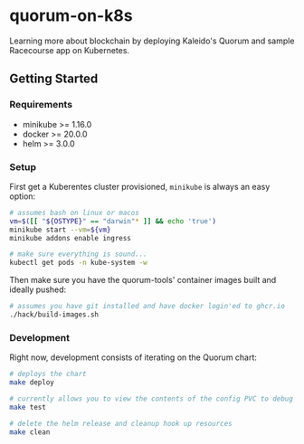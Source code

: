 # quorum-on-k8s
Learning more about blockchain by deploying Kaleido's Quorum and sample Racecourse app on Kubernetes.

## Getting Started

### Requirements

* minikube >= 1.16.0
* docker >= 20.0.0
* helm >= 3.0.0

### Setup

First get a Kuberentes cluster provisioned, `minikube` is always an easy option:

```bash
# assumes bash on linux or macos
vm=$([[ "${OSTYPE}" == "darwin"* ]] && echo 'true')
minikube start --vm=${vm}  
minikube addons enable ingress

# make sure everything is sound... 
kubectl get pods -n kube-system -w
```

Then make sure you have the quorum-tools' container images built and ideally pushed:

```bash
# assumes you have git installed and have docker login'ed to ghcr.io
./hack/build-images.sh
```

### Development

Right now, development consists of iterating on the Quorum chart:

```bash
# deploys the chart
make deploy

# currently allows you to view the contents of the config PVC to debug the autogenerated config
make test

# delete the helm release and cleanup hook up resources
make clean
```
